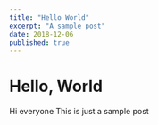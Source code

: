 ```yaml
---
title: "Hello World"
excerpt: "A sample post"
date: 2018-12-06
published: true
---
```


# Hello, World

Hi everyone
This is just a sample post